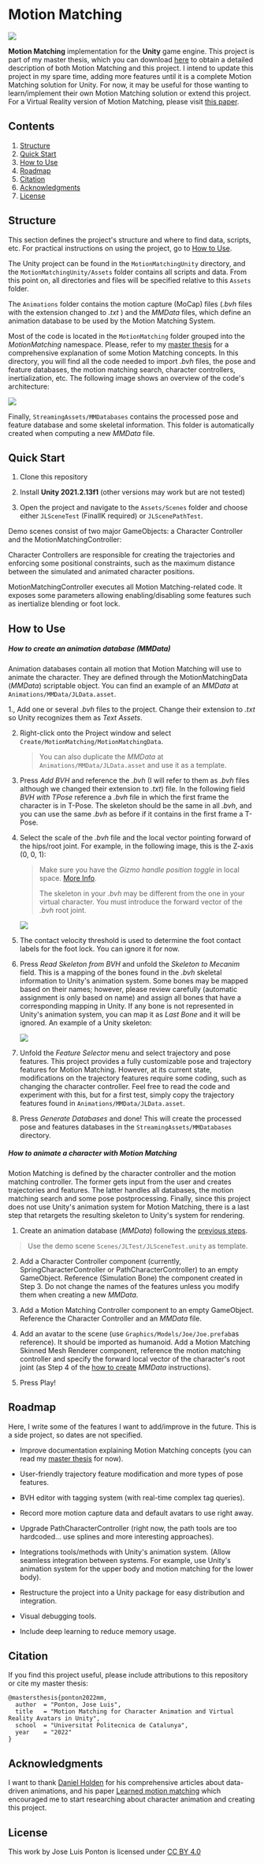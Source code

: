 # Motion Matching

![](.github/media/path_mm.jpg)

**Motion Matching** implementation for the **Unity** game engine. This project is part of my master thesis, which you can download [here](.github/pdfs/Master_Thesis_JoseLuis.pdf) to obtain a detailed description of both Motion Matching and this project. I intend to update this project in my spare time, adding more features until it is a complete Motion Matching solution for Unity. For now, it may be useful for those wanting to learn/implement their own Motion Matching solution or extend this project. For a Virtual Reality version of Motion Matching, please visit [this paper](https://upc-virvig.github.io/MMVR/).

## Contents

1. [Structure](#structure)
2. [Quick Start](#quick-start)
3. [How to Use](#how-to-use)
4. [Roadmap](#roadmap)
5. [Citation](#citation)
6. [Acknowledgments](#Acknowledgments)
7. [License](#license)

## Structure

This section defines the project's structure and where to find data, scripts, etc. For practical instructions on using the project, go to [How to Use](#how-to-use).

The Unity project can be found in the ``MotionMatchingUnity`` directory, and the ``MotionMatchingUnity/Assets`` folder contains all scripts and data. From this point on, all directories and files will be specified relative to this ``Assets`` folder.

The ``Animations`` folder contains the motion capture (MoCap) files (*.bvh* files with the extension changed to *.txt* ) and the *MMData* files, which define an animation database to be used by the Motion Matching System.

Most of the code is located in the ``MotionMatching`` folder grouped into the *MotionMatching* namespace. Please, refer to my [master thesis](.github/pdfs/Master_Thesis_JoseLuis.pdf) for a comprehensive explanation of some Motion Matching concepts. In this directory, you will find all the code needed to import *.bvh* files, the pose and feature databases, the motion matching search, character controllers, inertialization, etc.  The following image shows an overview of the code's architecture:

![](.github/media/architecture_diagram.PNG)

Finally, ``StreamingAssets/MMDatabases`` contains the processed pose and feature database and some skeletal information. This folder is automatically created when computing a new *MMData* file.

## Quick Start

1. Clone this repository

2. Install **Unity 2021.2.13f1** (other versions may work but are not tested)

3. Open the project and navigate to the `Assets/Scenes` folder and choose either `JLSceneTest` (FinalIK required) or ``JLScenePathTest``.

Demo scenes consist of two major GameObjects: a Character Controller and the MotionMatchingController:

Character Controllers are responsible for creating the trajectories and enforcing some positional constraints, such as the maximum distance between the simulated and animated character positions.

MotionMatchingController executes all Motion Matching-related code. It exposes some parameters allowing enabling/disabling some features such as inertialize blending or foot lock.

## How to Use

##### How to create an animation database (*MMData*)

Animation databases contain all motion that Motion Matching will use to animate the character. They are defined through the MotionMatchingData (*MMData*) scriptable object. You can find an example of an *MMData* at ``Animations/MMData/JLData.asset``.

1., Add one or several *.bvh* files to the project. Change their extension to *.txt* so Unity recognizes them as *Text Assets*.

2. Right-click onto the Project window and select ``Create/MotionMatching/MotionMatchingData``. 
   
   > You can also duplicate the *MMData* at ``Animations/MMData/JLData.asset`` and use it as a template.

3. Press *Add BVH* and reference the *.bvh* (I will refer to them as *.bvh* files although we changed their extension to *.txt*) file. In the following field *BVH with TPose* reference a *.bvh* file in which the first frame the character is in T-Pose. The skeleton should be the same in all *.bvh*, and you can use the same *.bvh* as before if it contains in the first frame a T-Pose.

4. Select the scale of the *.bvh* file and the local vector pointing forward of the hips/root joint. For example, in the following image, this is the Z-axis (0, 0, 1):
   
   > Make sure you have the *Gizmo handle position toggle* in local space. [More Info](https://docs.unity3d.com/Manual/PositioningGameObjects.html).
   > 
   > The skeleton in your *.bvh* may be different from the one in your virtual character. You must introduce the forward vector of the *.bvh* root joint.
   
   ![](.github/media/local_forward_hips.PNG)

5. The contact velocity threshold is used to determine the foot contact labels for the foot lock. You can ignore it for now.

6. Press *Read Skeleton from BVH* and unfold the *Skeleton to Mecanim* field. This is a mapping of the bones found in the *.bvh* skeletal information to Unity's animation system. Some bones may be mapped based on their names; however, please review carefully (automatic assignment is only based on name) and assign all bones that have a corresponding mapping in Unity. If any bone is not represented in Unity's animation system, you can map it as *Last Bone* and it will be ignored. An example of a Unity skeleton:
   
   ![](.github/media/avatar_joints.png)

7. Unfold the *Feature Selector* menu and select trajectory and pose features. This project provides a fully customizable pose and trajectory features for Motion Matching. However, at its current state, modifications on the trajectory features require some coding, such as changing the character controller. Feel free to read the code and experiment with this, but for a first test, simply copy the trajectory features found in ``Animations/MMData/JLData.asset``. 

8. Press *Generate Databases* and done! This will create the processed pose and features databases in the ``StreamingAssets/MMDatabases`` directory.

##### How to animate a character with Motion Matching

Motion Matching is defined by the character controller and the motion matching controller. The former gets input from the user and creates trajectories and features. The latter handles all databases, the motion matching search and some pose postprocessing. Finally, since this project does not use Unity's animation system for Motion Matching, there is a last step that retargets the resulting skeleton to Unity's system for rendering.

1. Create an animation database (*MMData*) following the [previous steps](#how-to-create-an-animation-database-(MMData)).

> Use the demo scene ``Scenes/JLTest/JLSceneTest.unity`` as template.

2. Add a Character Controller component (currently, SpringCharacterController or PathCharacterController) to an empty GameObject. Reference (Simulation Bone) the component created in Step 3. Do not change the names of the features unless you modify them when creating a new *MMData*.

3. Add a Motion Matching Controller component to an empty GameObject. Reference the Character Controller and an *MMData* file.

4. Add an avatar to the scene (use ``Graphics/Models/Joe/Joe.prefab``as reference). It should be imported as humanoid. Add a Motion Matching Skinned Mesh Renderer component, reference the motion matching controller and specify the forward local vector of the character's root joint (as Step 4 of the [how to create](#how-to-create-an-animation-database-(MMData)) *MMData* instructions). 

5. Press Play!

## Roadmap

Here, I write some of the features I want to add/improve in the future. This is a side project, so dates are not specified.

- Improve documentation explaining Motion Matching concepts (you can read my [master thesis](.github/pdfs/Master_Thesis_JoseLuis.pdf) for now).

- User-friendly trajectory feature modification and more types of pose features.

- BVH editor with tagging system (with real-time complex tag queries).

- Record more motion capture data and default avatars to use right away.

- Upgrade PathCharacterController (right now, the path tools are too hardcoded... use splines and more interesting approaches).

- Integrations tools/methods with Unity's animation system. (Allow seamless integration between systems. For example, use Unity's animation system for the upper body and motion matching for the lower body).

- Restructure the project into a Unity package for easy distribution and integration.

- Visual debugging tools.

- Include deep learning to reduce memory usage.

## Citation

If you find this project useful, please include attributions to this repository or cite my master thesis:

```
@mastersthesis{ponton2022mm,
  author  = "Ponton, Jose Luis",
  title   = "Motion Matching for Character Animation and Virtual Reality Avatars in Unity",
  school  = "Universitat Politecnica de Catalunya",
  year    = "2022"
}
```

## Acknowledgments

I want to thank [Daniel Holden](https://theorangeduck.com/) for his comprehensive articles about data-driven animations, and his paper [Learned motion matching](https://dl.acm.org/doi/abs/10.1145/3386569.3392440) which encouraged me to start researching about character animation and creating this project.

## License

This work by Jose Luis Ponton is licensed under [CC BY 4.0](http://creativecommons.org/licenses/by/4.0/?ref=chooser-v1)
